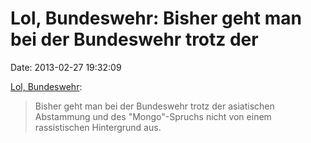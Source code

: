 Lol, Bundeswehr: Bisher geht man bei der Bundeswehr trotz der
=============================================================

Date: 2013-02-27 19:32:09

[Lol,
Bundeswehr](http://www.spiegel.de/politik/deutschland/brutaler-vorfall-auf-marine-schnellboot-rache-unter-deck-a-885936.html):

> Bisher geht man bei der Bundeswehr trotz der asiatischen Abstammung
> und des \"Mongo\"-Spruchs nicht von einem rassistischen Hintergrund
> aus.
